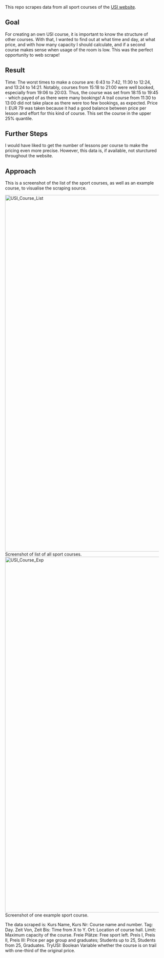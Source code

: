 This repo scrapes data from all sport courses of the [USI website](usi.at). 

## Goal
For creating an own USI course, it is important to know the structure of other courses. With that, I wanted to find out at what time and day, at what price, and with how many capacity I should calculate, and if a second course makes sense when usage of the room is low. This was the perfect opportunity to web scrape! 

## Result
Time: The worst times to make a course are: 6:43 to 7:42, 11:30 to 12:24, and 13:24 to 14:21. Notably, courses from 15:18 to 21:00 were well booked, especially from 19:06 to 20:03. Thus, the course was set from 18:15 to 19:45 - which payed of as there were many bookings! A trail course from 11:30 to 13:00 did not take place as there were too few bookings, as expected. 
Price I: EUR 79 was taken because it had a good balance between price per lesson and effort for this kind of course. This set the course in the upper 25% quantile. 

## Further Steps
I would have liked to get the number of lessons per course to make the pricing even more precise. However, this data is, if available, not sturctured throughout the website. 

## Approach
This is a screenshot of the list of the sport courses, as well as an example course, to visualise the scraping source.

<img width="1168" alt="USI_Course_List" src="https://github.com/RobbsX/USI-Scrape/assets/79597633/20574bc7-e2f9-47ef-a45e-f999601c8565">
Screenshot of list of all sport courses. 

<img width="1165" alt="USI_Course_Exp" src="https://github.com/RobbsX/USI-Scrape/assets/79597633/c89484f9-6e9c-4583-a1eb-e2f165a6e69e">
Screenshot of one example sport course. 

The data scraped is: 
Kurs Name, Kurs Nr: Course name and number. 
Tag: Day.
Zeit Von, Zeit Bis: Time from X to Y. 
Ort: Location of course hall. 
Limit: Maximum capacity of the course. 
Freie Plätze: Free sport left.
Preis I, Preis II, Preis III: Price per age group and graduates; Students up to 25, Students from 25, Graduates. 
TryUSI: Boolean Variable whether the course is on trail with one-third of the original price. 
